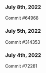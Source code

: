 ### July 8th, 2022

Commit #64968

### July 5th, 2022

Commit #314353


### July 4th, 2022

Commit #72281
